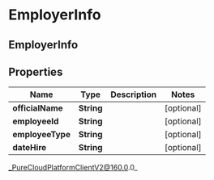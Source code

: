 # EmployerInfo

## EmployerInfo

## Properties

|Name | Type | Description | Notes|
|------------ | ------------- | ------------- | -------------|
| **officialName** | **String** |  | [optional] |
| **employeeId** | **String** |  | [optional] |
| **employeeType** | **String** |  | [optional] |
| **dateHire** | **String** |  | [optional] |



_PureCloudPlatformClientV2@160.0.0_
